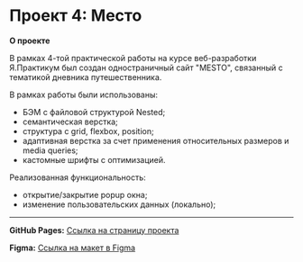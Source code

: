# Проект 4: Место

**О проекте**

В рамках 4-той практической работы на курсе веб-разработки Я.Практикум был создан одностраничный сайт "MESTO", связанный с тематикой дневника путешественника.

В рамках работы были использованы:
* БЭМ с файловой структурой Nested;
* семантическая верстка;
* структура с grid, flexbox, position;
* адаптивная верстка за счет применения относительных размеров и media queries;
* кастомные шрифты c оптимизацией.

Реализованная функциональность:
* открытие/закрытие popup окна;
* изменение пользовательских данных (локально);
-----

**GitHub Pages:** [Ссылка на страницу проекта](https://ilyasobolev11.github.io/mesto/index.html)

**Figma:** [Ссылка на макет в Figma](https://www.figma.com/file/StZjf8HnoeLdiXS7dYrLAh/JavaScript.-Sprint-4)
